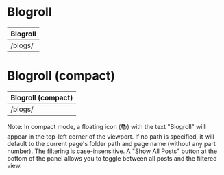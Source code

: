 # Blogroll

| Blogroll |
|----------|
| /blogs/  |

# Blogroll (compact)

| Blogroll (compact) |
|--------------------|
| /blogs/            |

Note: In compact mode, a floating icon (📚) with the text "Blogroll" will appear in the top-left corner of the viewport. If no path is specified, it will default to the current page's folder path and page name (without any part number). The filtering is case-insensitive. A "Show All Posts" button at the bottom of the panel allows you to toggle between all posts and the filtered view.
